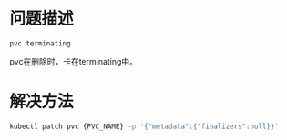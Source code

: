 # 问题描述

```
pvc terminating
```

pvc在删除时，卡在terminating中。

# 解决方法

```bash
kubectl patch pvc {PVC_NAME} -p '{"metadata":{"finalizers":null}}'
```
